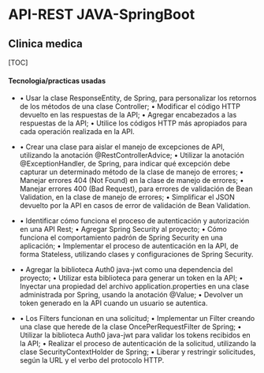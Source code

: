 #  API-REST JAVA-SpringBoot
## Clinica medica
[TOC]

#### Tecnologia/practicas usadas

- •	Usar la clase ResponseEntity, de Spring, para personalizar los retornos de los métodos de una clase Controller;
•	Modificar el código HTTP devuelto en las respuestas de la API;
•	Agregar encabezados a las respuestas de la API;
•	Utilice los códigos HTTP más apropiados para cada operación realizada en la API.

- •	Crear una clase para aislar el manejo de excepciones de API, utilizando la anotación @RestControllerAdvice;
•	Utilizar la anotación @ExceptionHandler, de Spring, para indicar qué excepción debe capturar un determinado método de la clase de manejo de errores;
•	Manejar errores 404 (Not Found) en la clase de manejo de errores;
•	Manejar errores 400 (Bad Request), para errores de validación de Bean Validation, en la clase de manejo de errores;
•	Simplificar el JSON devuelto por la API en casos de error de validación de Bean Validation.

- •	Identificar cómo funciona el proceso de autenticación y autorización en una API Rest;
•	Agregar Spring Security al proyecto;
•	Cómo funciona el comportamiento padrón de Spring Security en una aplicación;
•	Implementar el proceso de autenticación en la API, de forma Stateless, utilizando clases y configuraciones de Spring Security.

- •	Agregar la biblioteca Auth0 java-jwt como una dependencia del proyecto;
•	Utilizar esta biblioteca para generar un token en la API;
•	Inyectar una propiedad del archivo application.properties en una clase administrada por Spring, usando la anotación @Value;
•	Devolver un token generado en la API cuando un usuario se autentica.

- •	Los Filters funcionan en una solicitud;
•	Implementar un Filter creando una clase que herede de la clase OncePerRequestFilter de Spring;
•	Utilizar la biblioteca Auth0 java-jwt para validar los tokens recibidos en la API;
•	Realizar el proceso de autenticación de la solicitud, utilizando la clase SecurityContextHolder de Spring;
•	Liberar y restringir solicitudes, según la URL y el verbo del protocolo HTTP.
